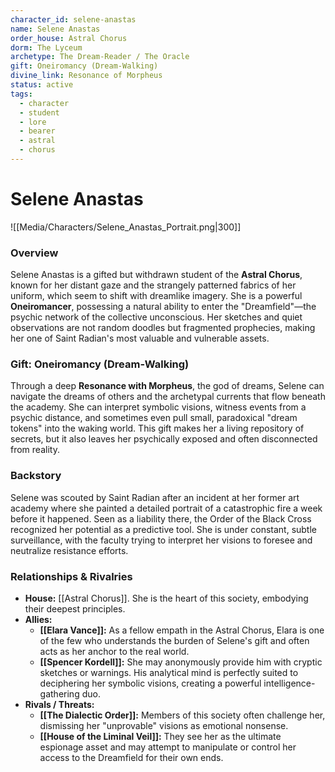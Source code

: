 ```yaml
---
character_id: selene-anastas
name: Selene Anastas
order_house: Astral Chorus
dorm: The Lyceum
archetype: The Dream-Reader / The Oracle
gift: Oneiromancy (Dream-Walking)
divine_link: Resonance of Morpheus
status: active
tags:
  - character
  - student
  - lore
  - bearer
  - astral
  - chorus
---
```


# Selene Anastas

![[Media/Characters/Selene_Anastas_Portrait.png|300]]

### Overview

Selene Anastas is a gifted but withdrawn student of the **Astral Chorus**, known for her distant gaze and the strangely patterned fabrics of her uniform, which seem to shift with dreamlike imagery. She is a powerful **Oneiromancer**, possessing a natural ability to enter the "Dreamfield"—the psychic network of the collective unconscious. Her sketches and quiet observations are not random doodles but fragmented prophecies, making her one of Saint Radian's most valuable and vulnerable assets.

### Gift: Oneiromancy (Dream-Walking)

Through a deep **Resonance with Morpheus**, the god of dreams, Selene can navigate the dreams of others and the archetypal currents that flow beneath the academy. She can interpret symbolic visions, witness events from a psychic distance, and sometimes even pull small, paradoxical "dream tokens" into the waking world. This gift makes her a living repository of secrets, but it also leaves her psychically exposed and often disconnected from reality.

### Backstory

Selene was scouted by Saint Radian after an incident at her former art academy where she painted a detailed portrait of a catastrophic fire a week before it happened. Seen as a liability there, the Order of the Black Cross recognized her potential as a predictive tool. She is under constant, subtle surveillance, with the faculty trying to interpret her visions to foresee and neutralize resistance efforts.

### Relationships & Rivalries

*   **House:** [[Astral Chorus]]. She is the heart of this society, embodying their deepest principles.
*   **Allies:**
    *   **[[Elara Vance]]:** As a fellow empath in the Astral Chorus, Elara is one of the few who understands the burden of Selene's gift and often acts as her anchor to the real world.
    *   **[[Spencer Kordell]]:** She may anonymously provide him with cryptic sketches or warnings. His analytical mind is perfectly suited to deciphering her symbolic visions, creating a powerful intelligence-gathering duo.
*   **Rivals / Threats:**
    *   **[[The Dialectic Order]]:** Members of this society often challenge her, dismissing her "unprovable" visions as emotional nonsense.
    *   **[[House of the Liminal Veil]]:** They see her as the ultimate espionage asset and may attempt to manipulate or control her access to the Dreamfield for their own ends.
